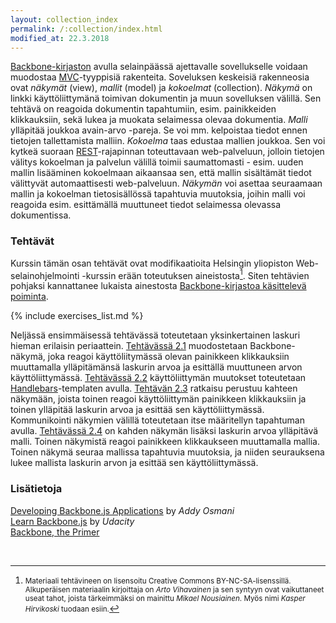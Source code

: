```yaml
---
layout: collection_index
permalink: /:collection/index.html
modified_at: 22.3.2018
---
```


[Backbone-kirjaston](http://backbonejs.org) avulla selainpäässä ajettavalle sovellukselle voidaan muodostaa [MVC][MVC]-tyyppisiä rakenteita. Soveluksen keskeisiä rakenneosia ovat *näkymät* (view), *mallit* (model) ja *kokoelmat* (collection). *Näkymä* on linkki käyttöliittymänä toimivan dokumentin ja muun sovelluksen välillä. Sen tehtävä on reagoida dokumentin tapahtumiin, esim. painikkeiden klikkauksiin, sekä lukea ja muokata selaimessa olevaa dokumentia. *Malli* ylläpitää joukkoa avain-arvo -pareja. Se voi mm. kelpoistaa tiedot ennen tietojen tallettamista malliin. *Kokoelma* taas edustaa mallien joukkoa. Sen voi kytkeä suoraan [REST][REST]-rajapinnan toteuttavaan web-palveluun, jolloin tietojen välitys kokoelman ja palvelun välillä toimii saumattomasti - esim. uuden mallin lisääminen kokoelmaan aikaansaa sen, että mallin sisältämät tiedot välittyvät automaattisesti web-palveluun. *Näkymän* voi asettaa seuraamaan mallin ja kokoelman tietosisällössä tapahtuvia muutoksia, joihin malli voi reagoida esim. esittämällä muuttuneet tiedot selaimessa olevassa dokumentissa.

[MVC]: https://en.wikipedia.org/wiki/Model–view–controller
[REST]: https://en.wikipedia.org/wiki/Representational_state_transfer

### Tehtävät

Kurssin tämän osan tehtävät ovat modifikaatioita Helsingin yliopiston Web-selainohjelmointi -kurssin erään toteutuksen aineistosta[^1]. Siten tehtävien pohjaksi kannattanee lukaista ainestosta [Backbone-kirjastoa käsittelevä poiminta](weso-backbone).

[^1]: <small>Materiaali tehtävineen on lisensoitu Creative Commons BY-NC-SA-lisenssillä. Alkuperäisen materiaalin kirjoittaja on *Arto Vihavainen* ja sen syntyyn ovat vaikuttaneet useat tahot, joista tärkeimmäksi on mainittu *Mikael Nousiainen*. Myös nimi *Kasper Hirvikoski* tuodaan esiin.</small>

{% include exercises_list.md %}

Neljässä ensimmäisessä tehtävässä toteutetaan yksinkertainen laskuri hieman erilaisin periaattein. [Tehtävässä 2.1](tehtava21) muodostetaan Backbone-näkymä, joka reagoi käyttöliitymässä olevan painikkeen klikkauksiin muuttamalla ylläpitämänsä laskurin arvoa ja esittällä muuttuneen arvon käyttöliittymässä. [Tehtävässä 2.2](tehtava22) käyttöliittymän muutokset toteutetaan [Handlebars][Handlebars]-templaten avulla. [Tehtävän 2.3](tehtava23) ratkaisu perustuu kahteen näkymään, joista toinen reagoi käyttöliittymän painikkeen klikkauksiin ja toinen ylläpitää laskurin arvoa ja esittää sen käyttöliittymässä. Kommunikointi näkymien välillä toteutetaan itse määritellyn tapahtuman avulla. [Tehtävässä 2.4](tehtava24) on kahden näkymän lisäksi laskurin arvoa ylläpitävä malli. Toinen näkymistä reagoi painikkeen klikkaukseen muuttamalla mallia. Toinen näkymä seuraa mallissa tapahtuvia muutoksia, ja niiden seurauksena lukee mallista laskurin arvon ja esittää sen käyttöliittymässä.

[Handlebars]: http://handlebarsjs.com


### Lisätietoja

[Developing Backbone.js Applications](https://addyosmani.com/backbone-fundamentals/) by *Addy Osmani*   
[Learn Backbone.js](https://eu.udacity.com/course/learn-backbonejs--ud990) by *Udacity*   
[Backbone, the Primer](https://github.com/jashkenas/backbone/wiki/Backbone%2C-The-Primer)   

<br/>
